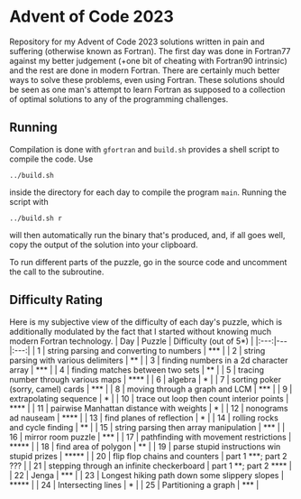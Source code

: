 # Advent of Code 2023
Repository for my Advent of Code 2023 solutions written in pain and suffering (otherwise known as Fortran). The first day was done in Fortran77 against my better judgement (+one bit of cheating with Fortran90 intrinsic) and the rest are done in modern Fortran.
There are certainly much better ways to solve these problems, even using Fortran. These solutions should be seen as one man's attempt to learn Fortran as supposed to a collection of optimal solutions to any of the programming challenges.

## Running
Compilation is done with ``gfortran`` and ``build.sh`` provides a shell script to compile the code. Use

    ../build.sh
    
inside the directory for each day to compile the program ``main``.
Running the script with

    ../build.sh r
    
will then automatically run the binary that's produced, and, if all goes well, copy the output of the solution into your clipboard.

To run different parts of the puzzle, go in the source code and uncomment the call to the subroutine.

## Difficulty Rating
Here is my subjective view of the difficulty of each day's puzzle, which is additionally modulated by the fact that I started without knowing much modern Fortran technology.
| Day | Puzzle | Difficulty (out of 5*) |
|:---:|---|:---:|
| 1 | string parsing and converting to numbers | *** |
| 2 | string parsing with various delimiters | ** |
| 3 | finding numbers in a 2d character array | *** |
| 4 | finding matches between two sets | ** |
| 5 | tracing number through various maps | **** |
| 6 | algebra | * |
| 7 | sorting poker (sorry, camel) cards | *** |
| 8 | moving through a graph and LCM | *** |
| 9 | extrapolating sequence | * |
| 10 | trace out loop then count interior points | **** |
| 11 | pairwise Manhattan distance with weights | * |
| 12 | nonograms ad nauseam | **** |
| 13 | find planes of reflection | * |
| 14 | rolling rocks and cycle finding | ** |
| 15 | string parsing then array manipulation | *** |
| 16 | mirror room puzzle | *** |
| 17 | pathfinding with movement restrictions | ***** |
| 18 | find area of polygon | ** |
| 19 | parse stupid instructions win stupid prizes | ***** |
| 20 | flip flop chains and counters | part 1 ***; part 2 ??? |
| 21 | stepping through an infinite checkerboard | part 1 **; part 2 **** |
| 22 | Jenga | *** |
| 23 | Longest hiking path down some slippery slopes | ***** |
| 24 | Intersecting lines | * |
| 25 | Partitioning a graph | *** |
